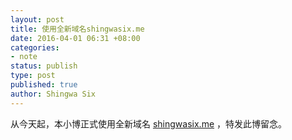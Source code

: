 ```yaml
---
layout: post
title: 使用全新域名shingwasix.me
date: 2016-04-01 06:31 +08:00
categories:
- note
status: publish
type: post
published: true
author: Shingwa Six
---
```


从今天起，本小博正式使用全新域名 [shingwasix.me] ，特发此博留念。


[shingwasix.me]: https://shingwasix.me